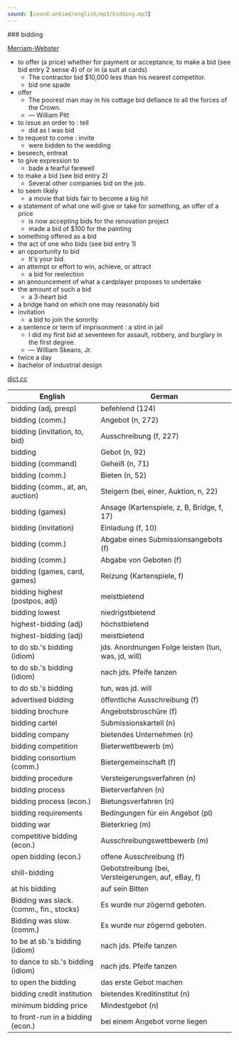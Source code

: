 ```yaml
---
sound: [sound:ankimd/english/mp3/bidding.mp3]
---
```


\### bidding

[Merriam-Webster](https://www.merriam-webster.com/dictionary/bidding)

- to offer (a price) whether for payment or acceptance, to make a bid (see bid entry 2 sense 4) of or in (a suit at cards)
    - The contractor bid $10,000 less than his nearest competitor.
    - bid one spade
- offer
    - The poorest man may in his cottage bid defiance to all the forces of the Crown.
    - — William Pitt
- to issue an order to : tell
    - did as I was bid
- to request to come : invite
    - were bidden to the wedding
- beseech, entreat
- to give expression to
    - bade a tearful farewell
- to make a bid (see bid entry 2)
    - Several other companies bid on the job.
- to seem likely
    - a movie that bids fair to become a big hit
- a statement of what one will give or take for something, an offer of a price
    - is now accepting bids for the renovation project
    - made a bid of $100 for the painting
- something offered as a bid
- the act of one who bids (see bid entry 1)
- an opportunity to bid
    - It's your bid.
- an attempt or effort to win, achieve, or attract
    - a bid for reelection
- an announcement of what a cardplayer proposes to undertake
- the amount of such a bid
    - a 3-heart bid
- a bridge hand on which one may reasonably bid
- invitation
    - a bid to join the sorority
- a sentence or term of imprisonment : a stint in jail
    - I did my first bid at seventeen for assault, robbery, and burglary in the first degree.
    - — William Skeans, Jr.
- twice a day
- bachelor of industrial design

[dict.cc](https://www.dict.cc/bidding)

| English        | German       |
| -------------- | ------------ |
| bidding (adj, presp) | befehlend (124) |
| bidding (comm.) | Angebot (n, 272) |
| bidding (invitation, to, bid) | Ausschreibung (f, 227) |
| bidding | Gebot (n, 92) |
| bidding (command) | Geheiß (n, 71) |
| bidding (comm.) | Bieten (n, 52) |
| bidding (comm., at, an, auction) | Steigern (bei, einer, Auktion, n, 22) |
| bidding (games) | Ansage (Kartenspiele, z, B, Bridge, f, 17) |
| bidding (invitation) | Einladung (f, 10) |
| bidding (comm.) | Abgabe eines Submissionsangebots (f) |
| bidding (comm.) | Abgabe von Geboten (f) |
| bidding (games, card, games) | Reizung (Kartenspiele, f) |
| bidding highest (postpos, adj) | meistbietend |
| bidding lowest | niedrigstbietend |
| highest-bidding (adj) | höchstbietend |
| highest-bidding (adj) | meistbietend |
| to do sb.'s bidding (idiom) | jds. Anordnungen Folge leisten (tun, was, jd, will) |
| to do sb.'s bidding (idiom) | nach jds. Pfeife tanzen |
| to do sb.'s bidding | tun, was jd. will |
| advertised bidding | öffentliche Ausschreibung (f) |
| bidding brochure | Angebotsbroschüre (f) |
| bidding cartel | Submissionskartell (n) |
| bidding company | bietendes Unternehmen (n) |
| bidding competition | Bieterwettbewerb (m) |
| bidding consortium (comm.) | Bietergemeinschaft (f) |
| bidding procedure | Versteigerungsverfahren (n) |
| bidding process | Bieterverfahren (n) |
| bidding process (econ.) | Bietungsverfahren (n) |
| bidding requirements | Bedingungen für ein Angebot (pl) |
| bidding war | Bieterkrieg (m) |
| competitive bidding (econ.) | Ausschreibungswettbewerb (m) |
| open bidding (econ.) | offene Ausschreibung (f) |
| shill-bidding | Gebotstreibung (bei, Versteigerungen, auf, eBay, f) |
| at his bidding | auf sein Bitten |
| Bidding was slack. (comm., fin., stocks) | Es wurde nur zögernd geboten. |
| Bidding was slow. (comm.) | Es wurde nur zögernd geboten. |
| to be at sb.'s bidding (idiom) | nach jds. Pfeife tanzen |
| to dance to sb.'s bidding (idiom) | nach jds. Pfeife tanzen |
| to open the bidding | das erste Gebot machen |
| bidding credit institution | bietendes Kreditinstitut (n) |
| minimum bidding price | Mindestgebot (n) |
| to front-run in a bidding (econ.) | bei einem Angebot vorne liegen |

